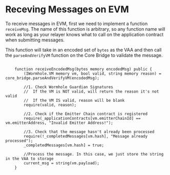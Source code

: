 # Receving Messages on EVM

To receive messages in EVM, first we need to implement a function `receiveMsg`. The name of this function is arbitrary, so any function name will work as long as your relayer knows what to call on the application contract when submitting messages. 

This function will take in an encoded set of `bytes` as the VAA and then call the `parseAndVerifyVM` function on the Core Bridge to validate the message.

```solidity

    function receiveEncodedMsg(bytes memory encodedMsg) public {
        (IWormhole.VM memory vm, bool valid, string memory reason) = core_bridge.parseAndVerifyVM(encodedMsg);
        
        //1. Check Wormhole Guardian Signatures
        //  If the VM is NOT valid, will return the reason it's not valid
        //  If the VM IS valid, reason will be blank
        require(valid, reason);

        //2. Check if the Emitter Chain contract is registered
        require(_applicationContracts[vm.emitterChainId] == vm.emitterAddress, "Invalid Emitter Address!");
    
        //3. Check that the message hasn't already been processed
        require(!_completedMessages[vm.hash], "Message already processed");
        _completedMessages[vm.hash] = true;

        //Process the message. In this case, we just store the string in the VAA to storage
        current_msg = string(vm.payload);
    }

```
